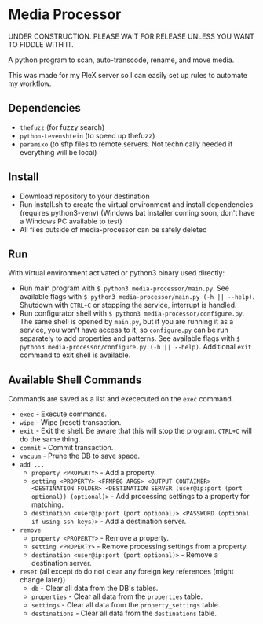 # Media Processor

UNDER CONSTRUCTION. PLEASE WAIT FOR RELEASE UNLESS YOU WANT TO FIDDLE WITH IT.

A python program to scan, auto-transcode, rename, and move media.

This was made for my PleX server so I can easily set up rules to automate my workflow.

## Dependencies

* `thefuzz` (for fuzzy search)
* `python-Levenshtein` (to speed up thefuzz)
* `paramiko` (to sftp files to remote servers. Not technically needed if everything will be local)

## Install

* Download repository to your destination
* Run install.sh to create the virtual environment and install dependencies (requires python3-venv) (Windows bat installer coming soon, don't have a Windows PC available to test)
* All files outside of media-processor can be safely deleted

## Run

With virtual environment activated or python3 binary used directly:

* Run main program with `$ python3 media-processor/main.py`. See available flags with `$ python3 media-processor/main.py (-h || --help)`. Shutdown with `CTRL+C` or stopping the service, interrupt is handled.
* Run configurator shell with `$ python3 media-processor/configure.py`. The same shell is opened by `main.py`, but if you are running it as a service, you won't have access to it, so `configure.py` can be run separately to add properties and patterns. See available flags with `$ python3 media-processor/configure.py (-h || --help)`. Additional `exit` command to exit shell is available.

## Available Shell Commands

Commands are saved as a list and exececuted on the `exec` command.

* `exec` - Execute commands.
* `wipe` - Wipe (reset) transaction.
* `exit` - Exit the shell. Be aware that this will stop the program. `CTRL+C` will do the same thing.
* `commit` - Commit transaction.
* `vacuum` - Prune the DB to save space.
* `add ...`
  * `property <PROPERTY>` - Add a property.
  * `setting <PROPERTY> <FFMPEG ARGS> <OUTPUT CONTAINER> <DESTINATION FOLDER> <DESTINATION SERVER (user@ip:port (port optional)) (optional)>` - Add processing settings to a property for matching.
  * `destination <user@ip:port (port optional)> <PASSWORD (optional if using ssh keys)>` - Add a destination server.
* `remove`
  * `property <PROPERTY>` - Remove a property.
  * `setting <PROPERTY>` - Remove processing settings from a property.
  * `destination <user@ip:port (port optional)>` - Remove a destination server.
* `reset` (all except `db` do not clear any foreign key references (might change later))
  * `db` - Clear all data from the DB's tables.
  * `properties` - Clear all data from the `properties` table.
  * `settings` - Clear all data from the `property_settings` table.
  * `destinations` - Clear all data from the `destinations` table.
